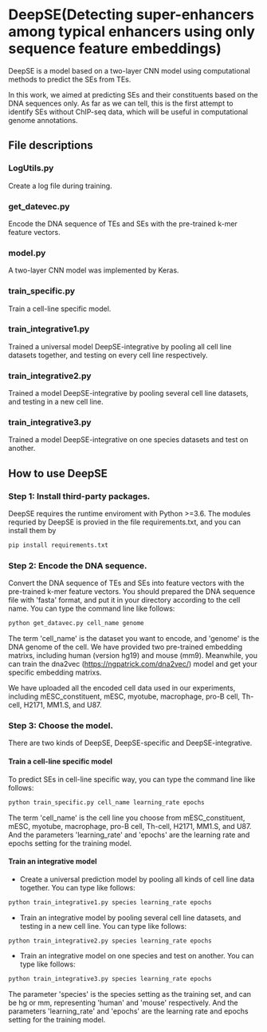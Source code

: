 # DeepSE(Detecting super-enhancers among typical enhancers using only sequence feature embeddings)

DeepSE is a model based on a two-layer CNN model using computational methods to predict the SEs from TEs.

In this work, we aimed at predicting SEs and their constituents based on the DNA sequences only. As far as we can tell, this is the first attempt to identify SEs without ChIP-seq data, which will be useful in computational genome annotations. 

## **File descriptions**

### LogUtils.py

Create a log file during training.

### get_datevec.py

Encode the DNA sequence of TEs and SEs with the pre-trained k-mer feature vectors.

### model.py

A two-layer CNN model was implemented by Keras.

### train_specific.py

Train a cell-line specific model.

### train_integrative1.py

Trained a universal model DeepSE-integrative by pooling all cell line datasets together, and testing on every cell line respectively.

### train_integrative2.py

Trained a model DeepSE-integrative by pooling several cell line datasets, and testing in a new cell line. 

### train_integrative3.py

Trained a model DeepSE-integrative on one species datasets and test on another.



## **How to use DeepSE**

### **Step 1**: **Install third-party packages.**

DeepSE requires the runtime enviroment with Python >=3.6. The modules requried by DeepSE is provied in the file requirements.txt, and you can install them by

```python
pip install requirements.txt
```

### **Step 2**: **Encode the DNA sequence.**

Convert the DNA sequence of TEs and SEs into feature vectors with the pre-trained k-mer feature vectors. You should prepared the DNA sequence file with 'fasta' format, and put it in your directory according to the cell name. You can type the command line like follows:

```python
python get_datavec.py cell_name genome
```

The term 'cell_name' is the dataset you want to encode, and 'genome' is the DNA genome of the cell. We have provided two pre-trained embedding matrixs, including human (version hg19) and mouse (mm9). Meanwhile, you can train the dna2vec (https://ngpatrick.com/dna2vec/) model and get your specific embedding matrixs.

We have uploaded all the encoded cell data used in our experiments, including mESC_constituent, mESC, myotube, macrophage, pro-B cell, Th-cell, H2171, MM1.S, and U87. 

### **Step 3: Choose the model.**

There are two kinds of DeepSE, DeepSE-specific and DeepSE-integrative.

#### Train a cell-line specific model

To predict SEs in cell-line specific way, you can type the command line like follows:

```python
python train_specific.py cell_name learning_rate epochs
```

The term 'cell_name' is the cell line you choose from mESC_constituent, mESC, myotube, macrophage, pro-B cell, Th-cell, H2171, MM1.S, and U87. And the parameters 'learning_rate' and 'epochs' are the learning rate and epochs setting for the training model.

#### Train an integrative model

- Create a universal prediction model by pooling all kinds of cell line data together. You can type like follows:

```python
python train_integrative1.py species learning_rate epochs
```

- Train an integrative model by pooling several cell line datasets, and testing in a new cell line. You can type like follows:

```python
python train_integrative2.py species learning_rate epochs
```

- Train an integrative model on one species and test on another. You can type like follows:

```python
python train_integrative3.py species learning_rate epochs
```

The parameter 'species' is the species setting as the training set, and can be hg or mm, representing 'human' and 'mouse' respectively. And the parameters 'learning_rate' and 'epochs' are the learning rate and epochs setting for the training model.